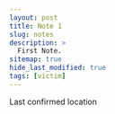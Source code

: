 ```yaml
---
layout: post
title: Note 1
slug: notes
description: >
  First Note.
sitemap: true
hide_last_modified: true
tags: [victim]
---
```


Last confirmed location

